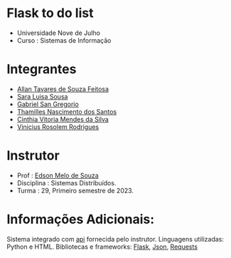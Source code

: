 # Flask to do list

* Universidade Nove de Julho
* Curso : Sistemas de Informação

# Integrantes 

* [Allan Tavares de Souza Feitosa](https://github.com/SouzaAllan)
* [Sara Luisa Sousa](https://github.com/sara-souza)
* [Gabriel San Gregorio](https://github.com/gabs1san)
* [Thamilles Nascimento dos Santos](https://github.com/Thamiles04)
* [Cinthia Vitoria Mendes da Silva](https://gitHub.com/cinthiayumi)
* [Vinicius Rosolem Rodrigues](https://github.com/ViniciusRosolem)


# Instrutor

* Prof : [Edson Melo de Souza](https://github.com/EdsonMSouza)
* Disciplina : Sistemas Distribuídos.
* Turma : 29, Primeiro semestre de 2023.

# Informações Adicionais:

Sistema integrado com [api](https://github.com/EdsonMSouza/php-api-to-do-list) fornecida pelo instrutor. 
Linguagens utilizadas: Python e HTML.
Bibliotecas e frameworks: [Flask](https://flask.palletsprojects.com/en/2.3.x/), [Json](https://docs.python.org/3/library/json.html), [Requests](https://requests.readthedocs.io/en/latest/)
